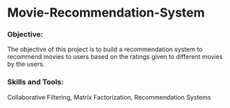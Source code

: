 # Movie-Recommendation-System
### Objective:
The objective of this project is to build a recommendation system to recommend movies to users based on the ratings given to different movies by the users.

### Skills and Tools:
Collaborative Filtering, Matrix Factorization, Recommendation Systems


